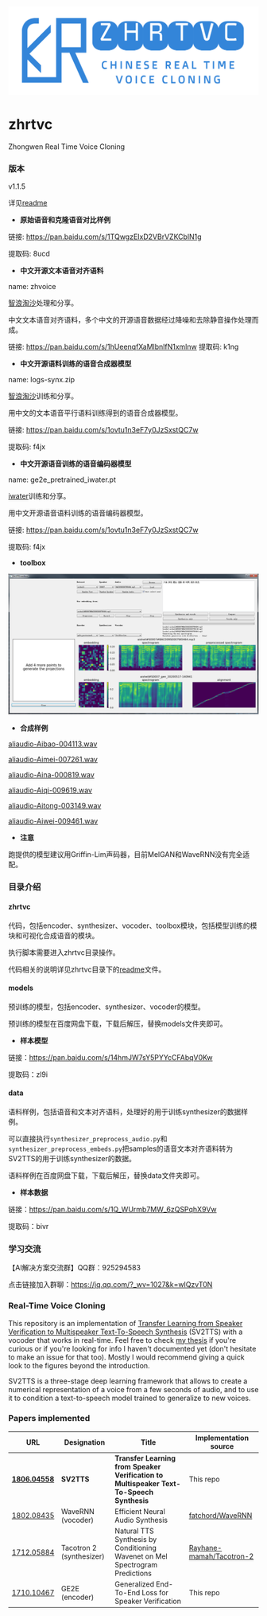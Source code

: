 ![zhrtvc](zhrtvc.png "zhrtvc")

# zhrtvc
Zhongwen Real Time Voice Cloning

### 版本

v1.1.5

详见[readme](zhrtvc/README.md)


+ **原始语音和克隆语音对比样例**

链接: https://pan.baidu.com/s/1TQwgzEIxD2VBrVZKCblN1g 

提取码: 8ucd


+ **中文开源文本语音对齐语料**

name: zhvoice

[智浪淘沙](https://github.com/zhilangtaosha)处理和分享。

中文文本语音对齐语料，多个中文的开源语音数据经过降噪和去除静音操作处理而成。

链接: https://pan.baidu.com/s/1hUeenqfXaMlbnlfN1xmlnw
提取码: k1ng

+ **中文开源语料训练的语音合成器模型**

name: logs-synx.zip

[智浪淘沙](https://github.com/zhilangtaosha)训练和分享。

用中文的文本语音平行语料训练得到的语音合成器模型。

链接: https://pan.baidu.com/s/1ovtu1n3eF7y0JzSxstQC7w

提取码: f4jx


+ **中文开源语音训练的语音编码器模型**

name: ge2e_pretrained_iwater.pt

[iwater](https://github.com/iwater)训练和分享。

用中文开源语音语料训练的语音编码器模型。

链接: https://pan.baidu.com/s/1ovtu1n3eF7y0JzSxstQC7w

提取码: f4jx


+ **toolbox**

![toolbox](files/toolbox.png "toolbox")


+ **合成样例**

[aliaudio-Aibao-004113.wav](files/aliaudio-Aibao-004113.wav)

[aliaudio-Aimei-007261.wav](files/aliaudio-Aimei-007261.wav)

[aliaudio-Aina-000819.wav](files/aliaudio-Aina-000819.wav)

[aliaudio-Aiqi-009619.wav](files/aliaudio-Aiqi-009619.wav)

[aliaudio-Aitong-003149.wav](files/aliaudio-Aitong-003149.wav)

[aliaudio-Aiwei-009461.wav](files/aliaudio-Aiwei-009461.wav)


+ **注意**

跑提供的模型建议用Griffin-Lim声码器，目前MelGAN和WaveRNN没有完全适配。


### 目录介绍

#### zhrtvc
代码，包括encoder、synthesizer、vocoder、toolbox模块，包括模型训练的模块和可视化合成语音的模块。

执行脚本需要进入zhrtvc目录操作。

代码相关的说明详见zhrtvc目录下的[readme](zhrtvc/README.md)文件。


#### models
预训练的模型，包括encoder、synthesizer、vocoder的模型。

预训练的模型在百度网盘下载，下载后解压，替换models文件夹即可。

+ **样本模型**

链接：https://pan.baidu.com/s/14hmJW7sY5PYYcCFAbqV0Kw 

提取码：zl9i


#### data
语料样例，包括语音和文本对齐语料，处理好的用于训练synthesizer的数据样例。

可以直接执行`synthesizer_preprocess_audio.py`和`synthesizer_preprocess_embeds.py`把samples的语音文本对齐语料转为SV2TTS的用于训练synthesizer的数据。

语料样例在百度网盘下载，下载后解压，替换data文件夹即可。

+ **样本数据**

链接：https://pan.baidu.com/s/1Q_WUrmb7MW_6zQSPqhX9Vw 

提取码：bivr


### 学习交流

【AI解决方案交流群】QQ群：925294583

点击链接加入群聊：https://jq.qq.com/?_wv=1027&k=wlQzvT0N


### Real-Time Voice Cloning
This repository is an implementation of [Transfer Learning from Speaker Verification to
Multispeaker Text-To-Speech Synthesis](https://arxiv.org/pdf/1806.04558.pdf) (SV2TTS) with a vocoder that works in real-time. Feel free to check [my thesis](https://matheo.uliege.be/handle/2268.2/6801) if you're curious or if you're looking for info I haven't documented yet (don't hesitate to make an issue for that too). Mostly I would recommend giving a quick look to the figures beyond the introduction.

SV2TTS is a three-stage deep learning framework that allows to create a numerical representation of a voice from a few seconds of audio, and to use it to condition a text-to-speech model trained to generalize to new voices.

### Papers implemented  
| URL | Designation | Title | Implementation source |
| --- | ----------- | ----- | --------------------- |
|[**1806.04558**](https://arxiv.org/pdf/1806.04558.pdf) | **SV2TTS** | **Transfer Learning from Speaker Verification to Multispeaker Text-To-Speech Synthesis** | This repo |
|[1802.08435](https://arxiv.org/pdf/1802.08435.pdf) | WaveRNN (vocoder) | Efficient Neural Audio Synthesis | [fatchord/WaveRNN](https://github.com/fatchord/WaveRNN) |
|[1712.05884](https://arxiv.org/pdf/1712.05884.pdf) | Tacotron 2 (synthesizer) | Natural TTS Synthesis by Conditioning Wavenet on Mel Spectrogram Predictions | [Rayhane-mamah/Tacotron-2](https://github.com/Rayhane-mamah/Tacotron-2)
|[1710.10467](https://arxiv.org/pdf/1710.10467.pdf) | GE2E (encoder)| Generalized End-To-End Loss for Speaker Verification | This repo |
